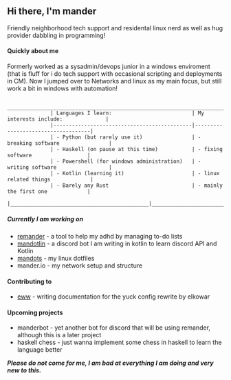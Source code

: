 ## Hi there, I'm mander
Friendly neighborhood tech support and residental linux nerd as well as hug provider dabbling in programming!

#### Quickly about me
Formerly worked as a sysadmin/devops junior in a windows enviroment 
(that is fluff for i do tech support with occasional scripting and deployments in CM). Now I jumped over to 
Networks and linux as my main focus, but still work a bit in windows with automation!

                  ____________________________________________________________________________________
                  | Languages I learn:                          | My interests include:              |
                  |---------------------------------------------|------------------------------------|
                  | - Python (but rarely use it)                | - breaking software                |
                  | - Haskell (on pause at this time)           | - fixing software                  |
                  | - Powershell (for windows administration)   | - writing software                 |
                  | - Kotlin (learning it)                      | - linux related things             |
                  | - Barely any Rust                           | - mainly the first one             |
                  |_____________________________________________|____________________________________|
                 
                 
##### Currently I am working on
- [remander](https://github.com/manderio/remande.rs) - a tool to help my adhd by managing to-do lists
- [mandotlin](https://github.com/manderio/mandotlin) - a discord bot I am writing in kotlin to learn discord API and Kotlin
- [mandots](https://github.com/manderio/mandots) - my linux dotfiles
- mander.io - my network setup and structure

#### Contributing to
- [eww](https://github.com/elkowar/eww) - writing documentation for the yuck config rewrite by elkowar

#### Upcoming projects

- manderbot - yet another bot for discord that will be using remander, although this is a later project
- haskell chess - just wanna implement some chess in haskell to learn the language better 

_**Please do not come for me, I am bad at everything I am doing and very new to this.**_
